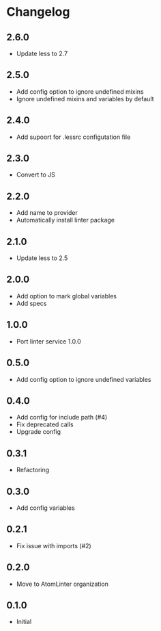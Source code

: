 # Changelog

## 2.6.0
* Update less to 2.7

## 2.5.0
* Add config option to ignore undefined mixins
* Ignore undefined mixins and variables by default

## 2.4.0
* Add supoort for .lessrc configutation file

## 2.3.0
* Convert to JS

## 2.2.0
* Add name to provider
* Automatically install linter package

## 2.1.0
* Update less to 2.5

## 2.0.0
* Add option to mark global variables
* Add specs

## 1.0.0
* Port linter service 1.0.0

## 0.5.0
* Add config option to ignore undefined variables

## 0.4.0
* Add config for include path (#4)
* Fix deprecated calls
* Upgrade config

## 0.3.1
* Refactoring

## 0.3.0
* Add config variables

## 0.2.1
* Fix issue with imports (#2)

## 0.2.0
* Move to AtomLinter organization

## 0.1.0
* Initial
